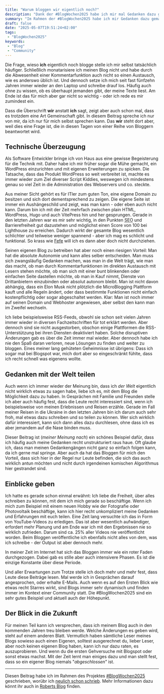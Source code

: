 ```yaml
---
title: "Warum bloggen wir eigentlich noch?"
description: "Dank der #BlogWochen2025 habe ich mir mal Gedanken dazu gemacht, wieso ich noch immer blogge."
summary: "Im Rahmen der #BlogWochen2025 habe ich mir Gedanken dazu gemacht, wieso ich eigentlich noch immer blogge und was mich daran am meisten überzeugt. Schließlich denken einige Leute da draußen, das Format Blog würde aussterben."
draft: false
date: "2025-05-07T19:51:24+02:00"
tags:
 - "BlogWochen2025"
keywords:
 - "Blog"
 - "Community"
---
```


Die Frage, wieso **ich** eigentlich noch blogge stelle ich mir selbst tatsächlich häufiger. Schließlich monatarisiere ich meinen Blog nicht und habe durch die Abwesenheit einer Kommentarfunktion auch nicht so einen Austausch, wie es anderswo üblich ist. Und dennoch setze ich mich seit fast fünfzehn Jahren immer wieder an den Laptop und schreibe drauf los. Häufig auch ohne zu wissen, ob es überhaupt jemanden gibt, der meine Texte liest. Am Ende ist das für mich aber gar nicht so wichtig - oder ich rede es mir zumindest ein.

Dass die Überschrift **wir** anstatt **ich** sagt, zeigt aber auch schon mal, dass es trotzdem eine Art Gemeinschaft gibt. In diesem Beitrag spreche ich nur von mir, da ich nur für mich selbst sprechen kann. Das **wir** steht dort aber, weil dies eine Frage ist, die in diesen Tagen von einer Reihe von Bloggern beantwortet wird.

## Technische Überzeugung
Als Software Entwickler bringe ich von Haus aus eine gewisse Begeisterung für die Technik mit. Daher habe ich mir früher sogar die Mühe gemacht, ein WordPress einzurichten und mit eigenen Erweiterungen zu spicken. Die Tatsache, dass das Produkt WordPress so weit verbreitet ist, machte es immer wieder zum Ziel diverser Script Kiddies, weswegen ich mindestens genau so viel Zeit in die Administration des Webservers und co. steckte.

Aus meiner Sicht gehört es für ITler zum guten Ton, eine eigene Domain zu besitzen und sich dort dementsprechend zu zeigen. Die eigene Seite ist immer ein Aushängeschild und zeigt, was man kann - oder eben auch nicht kann. Darum bin ich mit der Zeit mehrfach zwischen plain HTML, WordPress, Hugo und auch VitePress hin und her gesprungen. Gerade in den letzten Jahren war es mir sehr wichtig, in den Punkten <abbr title="Search Engine Optimization">SEO</abbr> und Barrierefreiheit gut dazustehen und möglichst einen Score von 100 bei Lighthouse zu erreichen. Dadurch wirkt der gesamte Blog wesentlich schlichter und teilweise weniger spannend - aber ich mag es schlicht und funktional. So krass wie [Fefe](https://blog.fefe.de/) will ich es dann aber doch nicht durchziehen.

Seinen eigenen Blog zu betreiben hat aber noch einen riesigen Vorteil: Man hat die absolute Autonomie und kann alles selber entscheiden. Man muss sich zwangsläufig Gedanken machen, was man in die Welt trägt, wie man das macht, ob man durch Kommentarfunktionen im direkten Austausch mit Lesern stehen möchte, ob man sich mit einer bunt blinkenden oder einfachen Seite dastellen möchte, ob man in Kauf nimmt, Dienste von Drittanbietern einzubinden oder absolut autonom bleibt. Man ist nicht davon abhängig, dass ein Elon Musk nicht plötzlich die MicroBlogging Plattform kauft und alle Regeln ändert, oder dass bestimmte Funktionen nicht einfach kostenpflichtig oder sogar abgeschaltet werden. Klar: Man ist noch immer auf seinen Domain und Webhoster angewiesen, aber selbst den kann man im Zweifel wechseln.

Ich liebe beispielsweise RSS-Feeds, obwohl sie schon seit vielen Jahren immer wieder in diversen Fachzeitschriften für tot erklärt werden. Aber dennoch sind sie nicht ausgestorben, obschon einige Plattformen die RSS-Unterstützung bei ihren Diensten deaktiviert haben. Solche disruptiven Änderungen gab es über die Zeit immer mal wieder. Aber dennoch habe ich nie den Spaß daran verloren, neue Lösungen zu finden und weiter zu bloggen. Eines meiner lang gehüteten Geheimnisse ist übrigens: Dass ich sogar mal bei Blogspot war, mich dort aber so eingeschränkt fühlte, dass ich recht schnell was eigenens wollte.


## Gedanken mit der Welt teilen
Auch wenn ich immer wieder der Meinung bin, dass ich _der Welt_ eigentlich nicht wirklich etwas zu sagen habe, liebe ich es, mit dem Blog die Möglichkeit dazu zu haben. In Gesprächen mit Familie und Freunden stelle ich aber auch häufig fest, dass die Leute recht interessiert sind, wenn ich beispielsweise von meinen Erlebnissen und Reisen erzähle. Gerade im Fall meiner Reisen in die Ukraine in den letzten Jahren bin ich darum auch sehr froh, mal etwas dazu schreiben und so teilen zu können. Wer sich wirklich dafür interessiert, kann sich dann alles dazu durchlesen, ohne dass ich es aber jemandem auf die Nase binden muss.

Dieser Beitrag ist (_meiner Meinung nach_) ein schönes Beispiel dafür, dass ich häufig auch meine Gedanken recht unstrukturiert raus haue. Oft glaube ich, dass man meinen Gedankengängen nicht ganz so einfach folgen kann, da ich gerne mal springe. Aber auch da hat das Bloggen für mich den Vorteil, dass sich hier in der Regel nur Leute befinden, die sich das auch wirklich antun möchten und nicht durch irgendeinen komischen Algorithmus hier gestrandet sind.


## Einblicke geben
Ich hatte es gerade schon einmal erwähnt: Ich liebe die Freiheit, über alles schreiben zu können, mit dem ich mich gerade so beschäftige. Wenn ich mich zum Beispiel mit einem neuen Hobby wie der Fotografie oder Photovoltaik beschäftige, kann ich hier recht unkompliziert meine Gedanken und Erfahrungen mit euch teilen. Eine Zeit lang versuchte ich das in Form von YouTube-Videos zu erledigen. Das ist aber wesentlich aufwändiger, erfordert mehr Planung und am Ende war ich mit den Ergebnissen nie so wirklich zufrieden. Darum sind ca. 25% aller Videos nie veröffentlicht worden. Beim Bloggen veröffentliche ich ebenfalls nicht alles von dem, was ich schreibe - der Output ist aber dennoch mehr.

In meiner Zeit im Internet hat sich das Bloggen immer wie ein roter Faden durchgezogen. Dabei gab es stille aber auch intensivere Phasen. Es ist die einzige Konstante über diese Periode.

Und aller Erwartungen zum Trotze stelle ich doch mehr und mehr fest, dass Leute diese Beiträge lesen. Mal werde ich in Gesprächen darauf angesprochen, oder erhalte E-Mails. Auch wenn es auf den Ersten Blick wie etwas recht Starres wirkt, sind Blogs immer sehr dynamisch und finden immer im Kontext einer Community statt. Die #BlogWochen2025 sind ein sehr gutes Beispiel und aktuell auch der Höhepunkt.


## Der Blick in die Zukunft
Für meinen Teil kann ich versprechen, dass ich meinem Blog auch in den kommenden Jahren treu bleiben werde. Welche Änderungen es geben wird, steht auf einem anderen Blatt. Vermutlich haben sämtliche Leser meines Blogs sowieso auch einen Eigenen, solltest ausgerechnet du, lieber Leser, aber noch keinen eigenen Blog haben, kann ich nur dazu raten, es auszuprobieren. Und wenn du die ersten Gehversuche mit Blogspot oder sonst etwas machst. Mit der Zeit lernt man einiges dazu und man stellt fest, dass so ein eigener Blog niemals "_abgeschlossen_" ist.


---
Diesen Beitrag habe ich im Rahmen des Projektes [#BlogWochen2025](/tags/blogwochen2025) geschrieben, worübr ich [neulich schon schrieb](/post/blogwochen2025). Mehr Informationen dazu könnt ihr auch in [Roberts Blog](https://nureinblog.at/54063-im-mai-beginnen-die-blogwochen/) finden.
